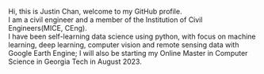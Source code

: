 Hi, this is Justin Chan, welcome to my GitHub profile.</br>
I am a civil engineer and a member of the Institution of Civil Engineers(MICE, CEng).</br>
I have been self-learning data science using python, with focus on machine learning, deep learning, computer vision and remote sensing data with Google Earth Engine; I will also be starting my Online Master in Computer Science in Georgia Tech in August 2023.

<!---
justinchan114/justinchan114 is a ✨ special ✨ repository because its `README.md` (this file) appears on your GitHub profile.
You can click the Preview link to take a look at your changes.
--->

